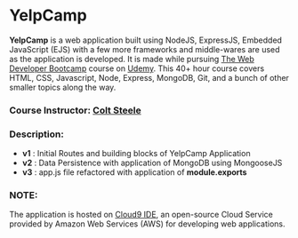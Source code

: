# YelpCamp

**YelpCamp** is a web application built using NodeJS, ExpressJS, Embedded JavaScript (EJS) with a few more frameworks and middle-wares are used as the application is developed. It is made while pursuing [The Web Developer Bootcamp](https://www.udemy.com/the-web-developer-bootcamp/) course on [Udemy](https://www.udemy.com/). This 40+ hour course covers HTML, CSS, Javascript, Node, Express, MongoDB, Git, and a bunch of other smaller topics along the way.

### Course Instructor: [Colt Steele](https://www.linkedin.com/in/coltsteele/)

### Description:

* **v1** : Initial Routes and building blocks of YelpCamp Application
* **v2** : Data Persistence with application of MongoDB using MongooseJS
* **v3** : app.js file refactored with application of **module.exports**

### NOTE:

The application is hosted on [Cloud9 IDE](https://aws.amazon.com/cloud9/), an open-source Cloud Service provided by Amazon Web Services (AWS) for developing web applications.